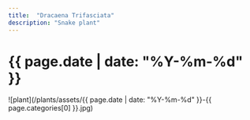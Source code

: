 ```yaml
---
title:  "Dracaena Trifasciata"
description: "Snake plant"
---
```


# {{ page.date | date: "%Y-%m-%d" }}

![plant](/plants/assets/{{ page.date | date: "%Y-%m-%d" }}-{{ page.categories[0] }}.jpg)
